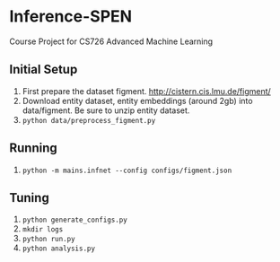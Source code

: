 # Inference-SPEN
Course Project for CS726 Advanced Machine Learning

## Initial Setup
1. First prepare the dataset figment. http://cistern.cis.lmu.de/figment/
2. Download entity dataset, entity embeddings (around 2gb) into data/figment. Be sure to unzip entity dataset.
3. `python data/preprocess_figment.py`

## Running
1. `python -m mains.infnet --config configs/figment.json`

## Tuning
1. `python generate_configs.py`
2. `mkdir logs`
3. `python run.py`
4. `python analysis.py`
